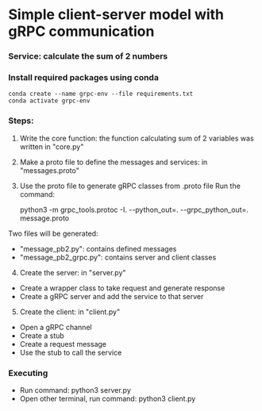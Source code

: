 # Simple client-server model with gRPC communication

### Service: calculate the sum of 2 numbers

### Install required packages using conda
    conda create --name grpc-env --file requirements.txt
    conda activate grpc-env

### Steps:
1. Write the core function: the function calculating sum of 2 variables was written in "core.py"
2. Make a proto file to define the messages and services: in "messages.proto"
3. Use the proto file to generate gRPC classes from .proto file
Run the command:

    python3 -m grpc_tools.protoc -I. --python_out=. --grpc_python_out=. message.proto

Two files will be generated:
-  "message_pb2.py": contains defined messages
-  "message_pb2_grpc.py": contains server and client classes
 
4. Create the server: in "server.py"
- Create a wrapper class to take request and generate response
- Create a gRPC server and add the service to that server

5. Create the client: in "client.py"
- Open a gRPC channel
- Create a stub
- Create a request message
- Use the stub to call the service

### Executing
- Run command: 
    python3 server.py 
- Open other terminal, run command: 
    python3 client.py 